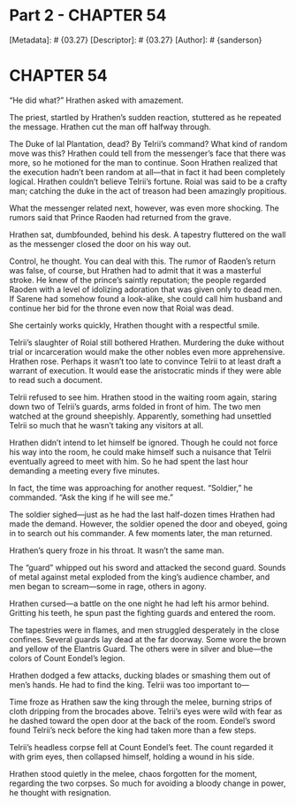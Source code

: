 # Part 2 - CHAPTER 54
[Metadata]: # {03.27}
[Descriptor]: # {03.27}
[Author]: # {sanderson}

# CHAPTER 54
“He did what?” Hrathen asked with amazement.

The priest, startled by Hrathen’s sudden reaction, stuttered as he repeated the
message. Hrathen cut the man off halfway through.

The Duke of Ial Plantation, dead? By Telrii’s command? What kind of random move
was this? Hrathen could tell from the messenger’s face that there was more, so
he motioned for the man to continue. Soon Hrathen realized that the execution
hadn’t been random at all—that in fact it had been completely logical. Hrathen
couldn’t believe Telrii’s fortune. Roial was said to be a crafty man; catching
the duke in the act of treason had been amazingly propitious.

What the messenger related next, however, was even more shocking. The rumors
said that Prince Raoden had returned from the grave.

Hrathen sat, dumbfounded, behind his desk. A tapestry fluttered on the wall as
the messenger closed the door on his way out.

Control, he thought. You can deal with this. The rumor of Raoden’s return was
false, of course, but Hrathen had to admit that it was a masterful stroke. He
knew of the prince’s saintly reputation; the people regarded Raoden with a
level of idolizing adoration that was given only to dead men. If Sarene had
somehow found a look-alike, she could call him husband and continue her bid for
the throne even now that Roial was dead.

She certainly works quickly, Hrathen thought with a respectful smile.

Telrii’s slaughter of Roial still bothered Hrathen. Murdering the duke without
trial or incarceration would make the other nobles even more apprehensive.
Hrathen rose. Perhaps it wasn’t too late to convince Telrii to at least draft a
warrant of execution. It would ease the aristocratic minds if they were able to
read such a document.


Telrii refused to see him. Hrathen stood in the waiting room again, staring
down two of Telrii’s guards, arms folded in front of him. The two men watched
at the ground sheepishly. Apparently, something had unsettled Telrii so much
that he wasn’t taking any visitors at all.

Hrathen didn’t intend to let himself be ignored. Though he could not force his
way into the room, he could make himself such a nuisance that Telrii eventually
agreed to meet with him. So he had spent the last hour demanding a meeting
every five minutes.

In fact, the time was approaching for another request. “Soldier,” he commanded.
“Ask the king if he will see me.”

The soldier sighed—just as he had the last half-dozen times Hrathen had made
the demand. However, the soldier opened the door and obeyed, going in to search
out his commander. A few moments later, the man returned.

Hrathen’s query froze in his throat. It wasn’t the same man.

The “guard” whipped out his sword and attacked the second guard. Sounds of
metal against metal exploded from the king’s audience chamber, and men began to
scream—some in rage, others in agony.

Hrathen cursed—a battle on the one night he had left his armor behind. Gritting
his teeth, he spun past the fighting guards and entered the room.

The tapestries were in flames, and men struggled desperately in the close
confines. Several guards lay dead at the far doorway. Some wore the brown and
yellow of the Elantris Guard. The others were in silver and blue—the colors of
Count Eondel’s legion.

Hrathen dodged a few attacks, ducking blades or smashing them out of men’s
hands. He had to find the king. Telrii was too important to—

Time froze as Hrathen saw the king through the melee, burning strips of cloth
dripping from the brocades above. Telrii’s eyes were wild with fear as he
dashed toward the open door at the back of the room. Eondel’s sword found
Telrii’s neck before the king had taken more than a few steps.

Telrii’s headless corpse fell at Count Eondel’s feet. The count regarded it
with grim eyes, then collapsed himself, holding a wound in his side.

Hrathen stood quietly in the melee, chaos forgotten for the moment, regarding
the two corpses. So much for avoiding a bloody change in power, he thought with
resignation.

